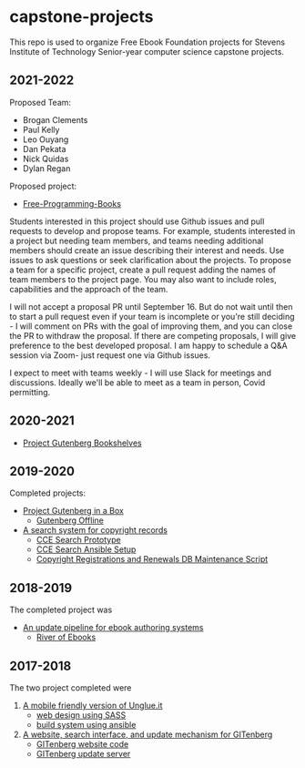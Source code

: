 # capstone-projects
This repo is used to organize Free Ebook Foundation projects for Stevens Institute of Technology Senior-year computer science capstone projects.

## 2021-2022

Proposed Team:
 - Brogan Clements
 - Paul Kelly
 - Leo Ouyang
 - Dan Pekata
 - Nick Quidas
 - Dylan Regan

Proposed project:

 - [Free-Programming-Books](fpb.md)



Students interested in this project should use Github issues and pull requests to develop and propose teams. For example, students interested in a project but needing team members, and teams needing additional members should create an issue describing their interest and needs. Use issues to ask questions or seek clarification about the projects. To propose a team for a specific project, create a pull request adding the names of team members to the project page. You may also want to include roles, capabilities and the approach of the team. 

I will not accept a proposal PR until September 16. But do not wait until then to start a pull request even if your team is incomplete or you're still deciding - I will comment on PRs with the goal of improving them, and you can close the PR to withdraw the proposal. If there are competing proposals, I will give preference to the best developed proposal. I am happy to schedule a Q&A session via Zoom- just request one via Github issues.

I expect to meet with teams weekly - I will use Slack for meetings and discussions. Ideally we'll be able to meet as a team in person, Covid permitting.


## 2020-2021

 - [Project Gutenberg Bookshelves](bookshelves.md)

## 2019-2020

Completed projects:

 - [Project Gutenberg in a Box](pgiab.md)
    - [Gutenberg Offline](https://github.com/EbookFoundation/zimgutenberg)
 - [A search system for copyright records](copyright-renewals.md)
    - [CCE Search Prototype](https://github.com/EbookFoundation/cce-search-prototype)
    - [CCE Search Ansible Setup](https://github.com/EbookFoundation/cce-search-ansible)
    - [Copyright Registrations and Renewals DB Maintenance Script](https://github.com/EbookFoundation/bardo-copyright-db)



## 2018-2019

The completed project was

 - [An update pipeline for ebook authoring systems](pipeline.md)
    - [River of Ebooks](https://github.com/EbookFoundation/river-of-ebooks)
 

## 2017-2018

The two project completed were
 1. [A mobile friendly version of Unglue.it](https://m.unglue.it)
    - [web design using SASS](https://github.com/EbookFoundation/regluit)
    - [build system using ansible](https://github.com/EbookFoundation/regluit-provisioning)
 2. [A website, search interface, and update mechanism for GITenberg](https://www.gitenberg.org/)
    - [GITenberg website code](https://github.com/gitenberg-dev/giten_site)
    - [GITenberg update server](https://github.com/gitenberg-dev/gitberg-autoupdate)
